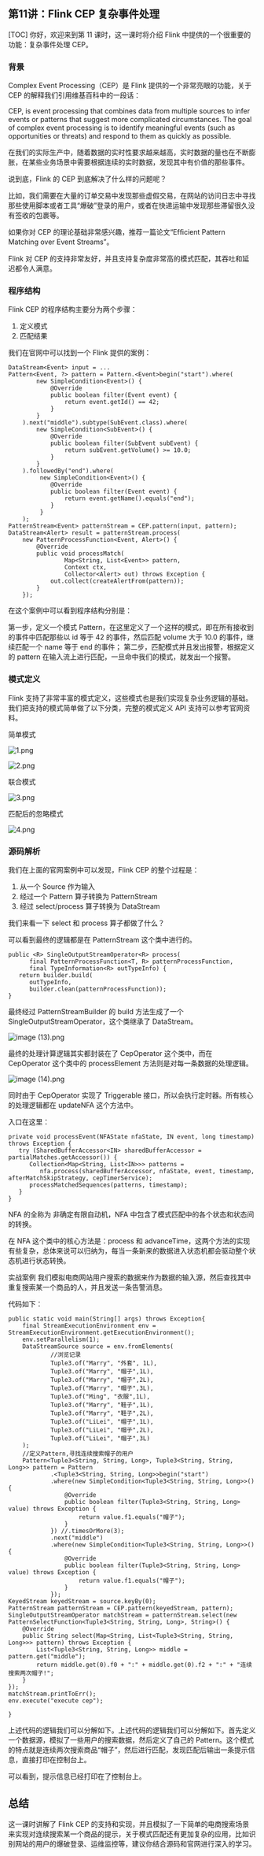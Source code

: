 ## 第11讲：Flink CEP 复杂事件处理

[TOC]
你好，欢迎来到第 11 课时，这一课时将介绍 Flink 中提供的一个很重要的功能：复杂事件处理 CEP。

### 背景
Complex Event Processing（CEP）是 Flink 提供的一个非常亮眼的功能，关于 CEP 的解释我们引用维基百科中的一段话：

CEP, is event processing that combines data from multiple sources to infer events or patterns that suggest more complicated circumstances. The goal of complex event processing is to identify meaningful events (such as opportunities or threats) and respond to them as quickly as possible.

在我们的实际生产中，随着数据的实时性要求越来越高，实时数据的量也在不断膨胀，在某些业务场景中需要根据连续的实时数据，发现其中有价值的那些事件。

说到底，Flink 的 CEP 到底解决了什么样的问题呢？

比如，我们需要在大量的订单交易中发现那些虚假交易，在网站的访问日志中寻找那些使用脚本或者工具“爆破”登录的用户，或者在快递运输中发现那些滞留很久没有签收的包裹等。

如果你对 CEP 的理论基础非常感兴趣，推荐一篇论文“Efﬁcient Pattern Matching over Event Streams”。

Flink 对 CEP 的支持非常友好，并且支持复杂度非常高的模式匹配，其吞吐和延迟都令人满意。

### 程序结构
Flink CEP 的程序结构主要分为两个步骤：

1. 定义模式
2. 匹配结果

我们在官网中可以找到一个 Flink 提供的案例：

```
DataStream<Event> input = ...
Pattern<Event, ?> pattern = Pattern.<Event>begin("start").where(
        new SimpleCondition<Event>() {
            @Override
            public boolean filter(Event event) {
                return event.getId() == 42;
            }
        }
    ).next("middle").subtype(SubEvent.class).where(
        new SimpleCondition<SubEvent>() {
            @Override
            public boolean filter(SubEvent subEvent) {
                return subEvent.getVolume() >= 10.0;
            }
        }
    ).followedBy("end").where(
         new SimpleCondition<Event>() {
            @Override
            public boolean filter(Event event) {
                return event.getName().equals("end");
            }
         }
    );
PatternStream<Event> patternStream = CEP.pattern(input, pattern);
DataStream<Alert> result = patternStream.process(
    new PatternProcessFunction<Event, Alert>() {
        @Override
        public void processMatch(
                Map<String, List<Event>> pattern,
                Context ctx,
                Collector<Alert> out) throws Exception {
            out.collect(createAlertFrom(pattern));
        }
    });
```

在这个案例中可以看到程序结构分别是：

第一步，定义一个模式 Pattern，在这里定义了一个这样的模式，即在所有接收到的事件中匹配那些以 id 等于 42 的事件，然后匹配 volume 大于 10.0 的事件，继续匹配一个 name 等于 end 的事件；
第二步，匹配模式并且发出报警，根据定义的 pattern 在输入流上进行匹配，一旦命中我们的模式，就发出一个报警。

### 模式定义
Flink 支持了非常丰富的模式定义，这些模式也是我们实现复杂业务逻辑的基础。我们把支持的模式简单做了以下分类，完整的模式定义 API 支持可以参考官网资料。

简单模式

![1.png](https://kingcall.oss-cn-hangzhou.aliyuncs.com/blog/img/CgqCHl7GInaAMu-kAAF3VZMO0po344.png)

![2.png](https://kingcall.oss-cn-hangzhou.aliyuncs.com/blog/img/CgqCHl7GIn6AdsvlAAI2-XxT_0c215.png)

联合模式

![3.png](https://kingcall.oss-cn-hangzhou.aliyuncs.com/blog/img/Ciqc1F7GIoqAfXZbAAEefGXZgmA893.png)

匹配后的忽略模式

![4.png](https://kingcall.oss-cn-hangzhou.aliyuncs.com/blog/img/Ciqc1F7GIpqADcwOAACchsP0psk030.png)

### 源码解析
我们在上面的官网案例中可以发现，Flink CEP 的整个过程是：

1. 从一个 Source 作为输入
2. 经过一个 Pattern 算子转换为 PatternStream
3. 经过 select/process 算子转换为 DataStream

我们来看一下 select 和 process 算子都做了什么？



可以看到最终的逻辑都是在 PatternStream 这个类中进行的。

```
public <R> SingleOutputStreamOperator<R> process(
      final PatternProcessFunction<T, R> patternProcessFunction,
      final TypeInformation<R> outTypeInfo) {
   return builder.build(
      outTypeInfo,
      builder.clean(patternProcessFunction));
}
```

最终经过 PatternStreamBuilder 的 build 方法生成了一个 SingleOutputStreamOperator，这个类继承了 DataStream。

![image (13).png](https://kingcall.oss-cn-hangzhou.aliyuncs.com/blog/img/Ciqc1F7GIraAGh4wAAOFG844ie0933.png)

最终的处理计算逻辑其实都封装在了 CepOperator 这个类中，而在 CepOperator 这个类中的 processElement 方法则是对每一条数据的处理逻辑。

![image (14).png](https://kingcall.oss-cn-hangzhou.aliyuncs.com/blog/img/CgqCHl7GIr6AOcT4AAb08tNwBuY069.png)

同时由于 CepOperator 实现了 Triggerable 接口，所以会执行定时器。所有核心的处理逻辑都在 updateNFA 这个方法中。



入口在这里：

```
private void processEvent(NFAState nfaState, IN event, long timestamp) throws Exception {
   try (SharedBufferAccessor<IN> sharedBufferAccessor = partialMatches.getAccessor()) {
      Collection<Map<String, List<IN>>> patterns =
         nfa.process(sharedBufferAccessor, nfaState, event, timestamp, afterMatchSkipStrategy, cepTimerService);
      processMatchedSequences(patterns, timestamp);
   }
}
```

NFA 的全称为 非确定有限自动机，NFA 中包含了模式匹配中的各个状态和状态间的转换。

在 NFA 这个类中的核心方法是：process 和 advanceTime，这两个方法的实现有些复杂，总体来说可以归纳为，每当一条新来的数据进入状态机都会驱动整个状态机进行状态转换。

实战案例
我们模拟电商网站用户搜索的数据来作为数据的输入源，然后查找其中重复搜索某一个商品的人，并且发送一条告警消息。

代码如下：

    public static void main(String[] args) throws Exception{
        final StreamExecutionEnvironment env = StreamExecutionEnvironment.getExecutionEnvironment();
        env.setParallelism(1);
        DataStreamSource source = env.fromElements(
                //浏览记录
                Tuple3.of("Marry", "外套", 1L),
                Tuple3.of("Marry", "帽子",1L),
                Tuple3.of("Marry", "帽子",2L),
                Tuple3.of("Marry", "帽子",3L),
                Tuple3.of("Ming", "衣服",1L),
                Tuple3.of("Marry", "鞋子",1L),
                Tuple3.of("Marry", "鞋子",2L),
                Tuple3.of("LiLei", "帽子",1L),
                Tuple3.of("LiLei", "帽子",2L),
                Tuple3.of("LiLei", "帽子",3L)
        );
        //定义Pattern,寻找连续搜索帽子的用户
        Pattern<Tuple3<String, String, Long>, Tuple3<String, String, Long>> pattern = Pattern
                .<Tuple3<String, String, Long>>begin("start")
                .where(new SimpleCondition<Tuple3<String, String, Long>>() {
                    @Override
                    public boolean filter(Tuple3<String, String, Long> value) throws Exception {
                        return value.f1.equals("帽子");
                    }
                }) //.timesOrMore(3);
                .next("middle")
                .where(new SimpleCondition<Tuple3<String, String, Long>>() {
                    @Override
                    public boolean filter(Tuple3<String, String, Long> value) throws Exception {
                        return value.f1.equals("帽子");
                    }
                });
    KeyedStream keyedStream = source.keyBy(0);
    PatternStream patternStream = CEP.pattern(keyedStream, pattern);
    SingleOutputStreamOperator matchStream = patternStream.select(new PatternSelectFunction<Tuple3<String, String, Long>, String>() {
        @Override
        public String select(Map<String, List<Tuple3<String, String, Long>>> pattern) throws Exception {
            List<Tuple3<String, String, Long>> middle = pattern.get("middle");
            return middle.get(0).f0 + ":" + middle.get(0).f2 + ":" + "连续搜索两次帽子!";
        }
    });
    matchStream.printToErr();
    env.execute("execute cep");
    
    }
上述代码的逻辑我们可以分解如下。上述代码的逻辑我们可以分解如下。首先定义一个数据源，模拟了一些用户的搜索数据，然后定义了自己的 Pattern。这个模式的特点就是连续两次搜索商品“帽子”，然后进行匹配，发现匹配后输出一条提示信息，直接打印在控制台上。

可以看到，提示信息已经打印在了控制台上。

## 总结

这一课时讲解了 Flink CEP 的支持和实现，并且模拟了一下简单的电商搜索场景来实现对连续搜索某一个商品的提示，关于模式匹配还有更加复杂的应用，比如识别网站的用户的爆破登录、运维监控等，建议你结合源码和官网进行深入的学习。
